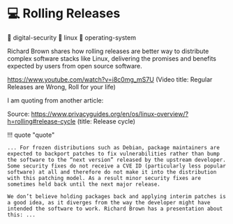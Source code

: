 # 💻 Rolling Releases

📎 digital-security 📎 linux 📎 operating-system

Richard Brown shares how rolling releases are better way to distribute complex software stacks like Linux, delivering the promises and benefits expected by users from open source software.

<a target='_blank' rel='noopener noreferrer' href='https://www.youtube.com/watch?v=i8c0mg_mS7U'>https://www.youtube.com/watch?v=i8c0mg_mS7U</a> (Video title: Regular Releases are Wrong, Roll for your life)

I am quoting from another article:

Source: <a target='_blank' rel='noopener noreferrer' href='https://www.privacyguides.org/en/os/linux-overview/?h=rolling#release-cycle'>https://www.privacyguides.org/en/os/linux-overview/?h=rolling#release-cycle</a> (title: Release cycle)

!!! quote "quote"

    ... For frozen distributions such as Debian, package maintainers are expected to backport patches to fix vulnerabilities rather than bump the software to the “next version” released by the upstream developer. Some security fixes do not receive a CVE ID (particularly less popular software) at all and therefore do not make it into the distribution with this patching model. As a result minor security fixes are sometimes held back until the next major release.

    We don’t believe holding packages back and applying interim patches is a good idea, as it diverges from the way the developer might have intended the software to work. Richard Brown has a presentation about this: ...
